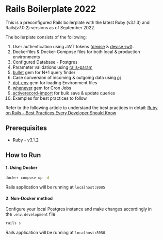 # Rails Boilerplate 2022

This is a preconfigured Rails boilerplate with the latest Ruby (v3.1.3) and Rails(v7.0.2) versions as of September 2022.

The boilerplate consists of the following:

1. User authentication using JWT tokens ([devise](https://github.com/jinzhu/devise) & [devise-jwt](https://github.com/waiting-for-dev/devise-jwt)).
2. Dockerfiles & Docker-Compose files for both local & production environments
3. Configured Database - Postgres
4. Parameter validations using [rails-param](https://github.com/nicolasblanco/rails_param)
5. [bullet](https://github.com/flyerhzm/bullet) gem for N+1 query finder
6. Case conversion of incoming & outgoing data using [oj](https://github.com/ohler55/oj)
7. [dot-env](https://github.com/bkeepers/dotenv) gem for loading Environment files
8. [whenever](https://github.com/javan/whenever) gem for Cron Jobs
9. [activerecord-import](https://github.com/zdennis/activerecord-import) for bulk save & update queries
10. Examples for best practices to follow

Refer to the following article to understand the best practices in detail:
[Ruby on Rails - Best Practices Every Developer Should Know]()

## Prerequisites

- Ruby - v3.1.2

## How to Run

#### 1. Using Docker

```bash
docker compose up -d
```

Rails application will be running at `localhost:8085`

#### 2. Non-Docker method

Configure your local Postgres instance and make changes accordingly in the `.env.development` file

```bash
rails s
```

Rails application will be running at `localhost:8080`
